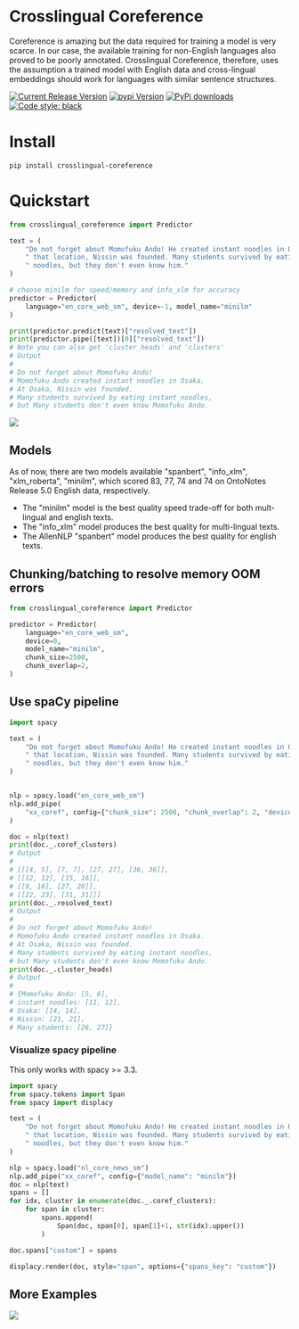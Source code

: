 # Crosslingual Coreference
Coreference is amazing but the data required for training a model is very scarce. In our case, the available training for non-English languages also proved to be poorly annotated. Crosslingual Coreference, therefore, uses the assumption a trained model with English data and cross-lingual embeddings should work for languages with similar sentence structures.

[![Current Release Version](https://img.shields.io/github/release/pandora-intelligence/crosslingual-coreference.svg?style=flat-square&logo=github)](https://github.com/pandora-intelligence/crosslingual-coreference/releases)
[![pypi Version](https://img.shields.io/pypi/v/crosslingual-coreference.svg?style=flat-square&logo=pypi&logoColor=white)](https://pypi.org/project/crosslingual-coreference/)
[![PyPi downloads](https://static.pepy.tech/personalized-badge/crosslingual-coreference?period=total&units=international_system&left_color=grey&right_color=orange&left_text=pip%20downloads)](https://pypi.org/project/crosslingual-coreference/)
[![Code style: black](https://img.shields.io/badge/code%20style-black-000000.svg?style=flat-square)](https://github.com/ambv/black)

# Install

```
pip install crosslingual-coreference
```
# Quickstart
```python
from crosslingual_coreference import Predictor

text = (
    "Do not forget about Momofuku Ando! He created instant noodles in Osaka. At"
    " that location, Nissin was founded. Many students survived by eating these"
    " noodles, but they don't even know him."
)

# choose minilm for speed/memory and info_xlm for accuracy
predictor = Predictor(
    language="en_core_web_sm", device=-1, model_name="minilm"
)

print(predictor.predict(text)["resolved_text"])
print(predictor.pipe([text])[0]["resolved_text"])
# Note you can also get 'cluster_heads' and 'clusters'
# Output
#
# Do not forget about Momofuku Ando!
# Momofuku Ando created instant noodles in Osaka.
# At Osaka, Nissin was founded.
# Many students survived by eating instant noodles,
# but Many students don't even know Momofuku Ando.
```
![](https://raw.githubusercontent.com/Pandora-Intelligence/crosslingual-coreference/master/img/example_en.png)

## Models
As of now, there are two models available "spanbert", "info_xlm", "xlm_roberta", "minilm", which scored 83, 77, 74 and 74 on OntoNotes Release 5.0 English data, respectively.
- The "minilm" model is the best quality speed trade-off for both mult-lingual and english texts.
- The "info_xlm" model produces the best quality for multi-lingual texts.
- The AllenNLP "spanbert" model produces the best quality for english texts.

## Chunking/batching to resolve memory OOM errors

```python
from crosslingual_coreference import Predictor

predictor = Predictor(
    language="en_core_web_sm",
    device=0,
    model_name="minilm",
    chunk_size=2500,
    chunk_overlap=2,
)
```

## Use spaCy pipeline
```python
import spacy

text = (
    "Do not forget about Momofuku Ando! He created instant noodles in Osaka. At"
    " that location, Nissin was founded. Many students survived by eating these"
    " noodles, but they don't even know him."
)


nlp = spacy.load("en_core_web_sm")
nlp.add_pipe(
    "xx_coref", config={"chunk_size": 2500, "chunk_overlap": 2, "device": 0}
)

doc = nlp(text)
print(doc._.coref_clusters)
# Output
#
# [[[4, 5], [7, 7], [27, 27], [36, 36]],
# [[12, 12], [15, 16]],
# [[9, 10], [27, 28]],
# [[22, 23], [31, 31]]]
print(doc._.resolved_text)
# Output
#
# Do not forget about Momofuku Ando!
# Momofuku Ando created instant noodles in Osaka.
# At Osaka, Nissin was founded.
# Many students survived by eating instant noodles,
# but Many students don't even know Momofuku Ando.
print(doc._.cluster_heads)
# Output
#
# {Momofuku Ando: [5, 6],
# instant noodles: [11, 12],
# Osaka: [14, 14],
# Nissin: [21, 21],
# Many students: [26, 27]}
```
### Visualize spacy pipeline
This only works with spacy >= 3.3.
```python
import spacy
from spacy.tokens import Span
from spacy import displacy

text = (
    "Do not forget about Momofuku Ando! He created instant noodles in Osaka. At"
    " that location, Nissin was founded. Many students survived by eating these"
    " noodles, but they don't even know him."
)

nlp = spacy.load("nl_core_news_sm")
nlp.add_pipe("xx_coref", config={"model_name": "minilm"})
doc = nlp(text)
spans = []
for idx, cluster in enumerate(doc._.coref_clusters):
    for span in cluster:
        spans.append(
            Span(doc, span[0], span[1]+1, str(idx).upper())
        )

doc.spans["custom"] = spans

displacy.render(doc, style="span", options={"spans_key": "custom"})
```

## More Examples
![](https://raw.githubusercontent.com/Pandora-Intelligence/crosslingual-coreference/master/img/example_total.png)
